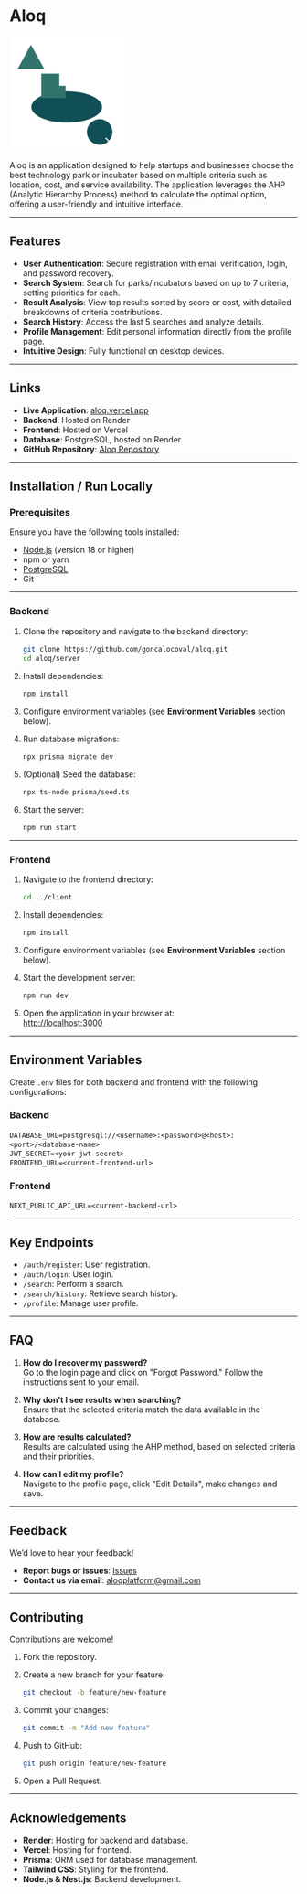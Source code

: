 # Aloq

<img src="client/public/images/logo-nobg.png" alt="Aloq Logo" width="200">

Aloq is an application designed to help startups and businesses choose the best technology park or incubator based on multiple criteria such as location, cost, and service availability. The application leverages the AHP (Analytic Hierarchy Process) method to calculate the optimal option, offering a user-friendly and intuitive interface.

---

## Features

- **User Authentication**: Secure registration with email verification, login, and password recovery.  
- **Search System**: Search for parks/incubators based on up to 7 criteria, setting priorities for each.  
- **Result Analysis**: View top results sorted by score or cost, with detailed breakdowns of criteria contributions.  
- **Search History**: Access the last 5 searches and analyze details.  
- **Profile Management**: Edit personal information directly from the profile page.  
- **Intuitive Design**: Fully functional on desktop devices.  

---

## Links

- **Live Application**: [aloq.vercel.app](https://aloq.vercel.app)  
- **Backend**: Hosted on Render  
- **Frontend**: Hosted on Vercel  
- **Database**: PostgreSQL, hosted on Render  
- **GitHub Repository**: [Aloq Repository](https://github.com/goncalocoval/aloq)  

---

## Installation / Run Locally

### Prerequisites

Ensure you have the following tools installed:  

- [Node.js](https://nodejs.org/) (version 18 or higher)  
- npm or yarn  
- [PostgreSQL](https://www.postgresql.org/)  
- Git  

---

### Backend

1. Clone the repository and navigate to the backend directory:  
   ```bash
   git clone https://github.com/goncalocoval/aloq.git
   cd aloq/server
   ```

2. Install dependencies:  
   ```bash
   npm install
   ```

3. Configure environment variables (see **Environment Variables** section below).  

4. Run database migrations:  
   ```bash
   npx prisma migrate dev
   ```

5. (Optional) Seed the database:  
   ```bash
   npx ts-node prisma/seed.ts
   ```

6. Start the server:  
   ```bash
   npm run start
   ```

---

### Frontend

1. Navigate to the frontend directory:  
   ```bash
   cd ../client
   ```

2. Install dependencies:  
   ```bash
   npm install
   ```

3. Configure environment variables (see **Environment Variables** section below).  

4. Start the development server:  
   ```bash
   npm run dev
   ```

5. Open the application in your browser at:  
   [http://localhost:3000](http://localhost:3000)

---

## Environment Variables

Create `.env` files for both backend and frontend with the following configurations:  

### Backend  
```env
DATABASE_URL=postgresql://<username>:<password>@<host>:<port>/<database-name>
JWT_SECRET=<your-jwt-secret>
FRONTEND_URL=<current-frontend-url>
```

### Frontend  
```env
NEXT_PUBLIC_API_URL=<current-backend-url>
```

---

## Key Endpoints

- `/auth/register`: User registration.  
- `/auth/login`: User login.  
- `/search`: Perform a search.  
- `/search/history`: Retrieve search history.  
- `/profile`: Manage user profile.  

---

## FAQ

1. **How do I recover my password?**  
   Go to the login page and click on "Forgot Password." Follow the instructions sent to your email.  

2. **Why don't I see results when searching?**  
   Ensure that the selected criteria match the data available in the database.  

3. **How are results calculated?**  
   Results are calculated using the AHP method, based on selected criteria and their priorities.  

4. **How can I edit my profile?**  
   Navigate to the profile page, click "Edit Details", make changes and save.  

---

## Feedback

We’d love to hear your feedback!  

- **Report bugs or issues**: [Issues](https://github.com/goncalocoval/aloq/issues)  
- **Contact us via email**: aloqplatform@gmail.com  

---

## Contributing

Contributions are welcome!  

1. Fork the repository.  
2. Create a new branch for your feature:  
   ```bash
   git checkout -b feature/new-feature
   ```  

3. Commit your changes:  
   ```bash
   git commit -m "Add new feature"
   ```  

4. Push to GitHub:  
   ```bash
   git push origin feature/new-feature
   ```  

5. Open a Pull Request.  

---

## Acknowledgements

- **Render**: Hosting for backend and database.  
- **Vercel**: Hosting for frontend.  
- **Prisma**: ORM used for database management.  
- **Tailwind CSS**: Styling for the frontend.  
- **Node.js & Nest.js**: Backend development.  